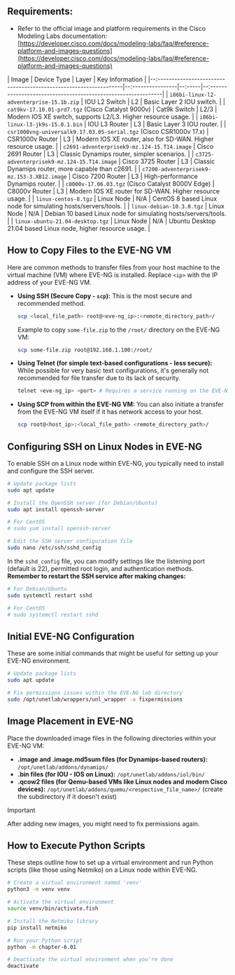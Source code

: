 ## Requirements:

* Refer to the official image and platform requirements in the Cisco Modeling Labs documentation: [https://developer.cisco.com/docs/modeling-labs/faq/#reference-platform-and-images-questions](https://developer.cisco.com/docs/modeling-labs/faq/#reference-platform-and-images-questions)

| Image                                                              | Device Type       | Layer  | Key Information                                                |
|--:-----------------------------------------------------------------|--:----------------|--:-----|--:-------------------------------------------------------------|
| `i86bi-linux-l2-adventerprise-15.1b.zip`                           | IOU L2 Switch     |  L2    | Basic Layer 2 IOU switch.                                      |
| `cat9kv-17.10.01-prd7.tgz` (Cisco Catalyst 9000v)                  | Cat9k Switch      |  L2/3  | Modern IOS XE switch, supports L2/L3. Higher resource usage.   |
| `i86bi-linux-l3-jk9s-15.0.1.bin`                                   | IOU L3 Router     |  L3    | Basic Layer 3 IOU router.                                      |
| `csr1000vng-universalk9.17.03.05-serial.tgz` (Cisco CSR1000v 17.x) | CSR1000v Router   |  L3    | Modern IOS XE router, also for SD-WAN. Higher resource usage.  |
| `c2691-adventerprisek9-mz.124-15.T14.image`                        | Cisco 2691 Router |  L3    | Classic Dynamips router, simpler scenarios.                    |
| `c3725-adventerprisek9-mz.124-15.T14.image`                        | Cisco 3725 Router |  L3    | Classic Dynamips router, more capable than c2691.              |
| `c7200-adventerprisek9-mz.153-3.XB12.image`                        | Cisco 7200 Router |  L3    | High-performance Dynamips router.                              |
| `c8000v-17.06.03.tgz` (Cisco Catalyst 8000V Edge)                  | C8000v Router     |  L3    | Modern IOS XE router for SD-WAN. Higher resource usage.        |
| `linux-centos-8.tgz`                                               | Linux Node        |  N/A   | CentOS 8 based Linux node for simulating hosts/servers/tools.  |
| `linux-debian-10.3.0.tgz`                                          | Linux Node        |  N/A   | Debian 10 based Linux node for simulating hosts/servers/tools. |
| `linux-ubuntu-21.04-desktop.tgz`                                   | Linux Node        |  N/A   | Ubuntu Desktop 21.04 based Linux node, higher resource usage.  |


## How to Copy Files to the EVE-NG VM

Here are common methods to transfer files from your host machine to the virtual machine (VM) where EVE-NG is installed. Replace `<ip>` with the IP address of your EVE-NG VM.

* **Using SSH (Secure Copy - `scp`):** This is the most secure and recommended method.

    ```bash
    scp <local_file_path> root@<eve-ng_ip>:<remote_directory_path>/
    ```

    Example to copy `some-file.zip` to the `/root/` directory on the EVE-NG VM:

    ```bash
    scp some-file.zip root@192.168.1.100:/root/
    ```

* **Using Telnet (for simple text-based configurations - less secure):** While possible for very basic text configurations, it's generally not recommended for file transfer due to its lack of security.

    ```bash
    telnet <eve-ng_ip> <port> # Requires a service running on the EVE-NG VM to handle the transfer.
    ```

* **Using SCP from within the EVE-NG VM:** You can also initiate a transfer from the EVE-NG VM itself if it has network access to your host.

    ```bash
    scp root@<host_ip>:<local_file_path> <remote_directory_path>/
    ```

## Configuring SSH on Linux Nodes in EVE-NG

To enable SSH on a Linux node within EVE-NG, you typically need to install and configure the SSH server.

```bash
# Update package lists
sudo apt update

# Install the OpenSSH server (for Debian/Ubuntu)
sudo apt install openssh-server

# For CentOS
# sudo yum install openssh-server

# Edit the SSH server configuration file
sudo nano /etc/ssh/sshd_config
```

In the `sshd_config` file, you can modify settings like the listening port (default is 22), permitted root login, and authentication methods. **Remember to restart the SSH service after making changes:**

```bash
# For Debian/Ubuntu
sudo systemctl restart sshd

# For CentOS
# sudo systemctl restart sshd
```

## Initial EVE-NG Configuration

These are some initial commands that might be useful for setting up your EVE-NG environment.

```bash
# Update package lists
sudo apt update

# Fix permissions issues within the EVE-NG lab directory
sudo /opt/unetlab/wrappers/unl_wrapper -a fixpermissions
```

## Image Placement in EVE-NG

Place the downloaded image files in the following directories within your EVE-NG VM:

* **.image and .image.md5sum files (for Dynamips-based routers):** `/opt/unetlab/addons/dynamips/`
* **.bin files (for IOU - IOS on Linux):** `/opt/unetlab/addons/iol/bin/`
* **.qcow2 files (for Qemu-based VMs like Linux nodes and modern Cisco devices):** `/opt/unetlab/addons/quemu/<respective_file_name>/` (create the subdirectory if it doesn't exist)

> [!IMPORTANT]
> After adding new images, you might need to fix permissions again.

## How to Execute Python Scripts

These steps outline how to set up a virtual environment and run Python scripts (like those using Netmiko) on a Linux node within EVE-NG.

```bash
# Create a virtual environment named 'venv'
python3 -m venv venv

# Activate the virtual environment
source venv/bin/activate.fish

# Install the Netmiko library
pip install netmiko

# Run your Python script
python -m chapter-6.01

# Deactivate the virtual environment when you're done
deactivate
```